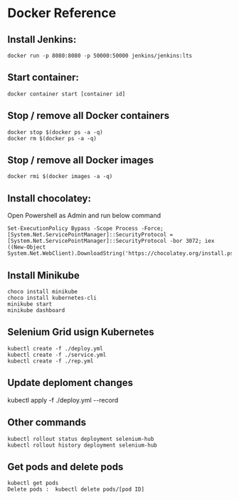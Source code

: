 # Docker Reference

## Install Jenkins:
```docker
docker run -p 8080:8080 -p 50000:50000 jenkins/jenkins:lts
```
## Start container:
```docker
docker container start [container id]
```
## Stop / remove all Docker containers
```docker
docker stop $(docker ps -a -q)
docker rm $(docker ps -a -q)
```
## Stop / remove all Docker images
```docker
docker rmi $(docker images -a -q)
```
## Install chocolatey:
Open Powershell as Admin and run below command
```shell
Set-ExecutionPolicy Bypass -Scope Process -Force; [System.Net.ServicePointManager]::SecurityProtocol = [System.Net.ServicePointManager]::SecurityProtocol -bor 3072; iex ((New-Object System.Net.WebClient).DownloadString('https://chocolatey.org/install.ps1'))
```
## Install Minikube
```docker
choco install minikube
choco install kubernetes-cli
minikube start
minikube dashboard
```
## Selenium Grid usign Kubernetes

```docker
kubectl create -f ./deploy.yml
kubectl create -f ./service.yml
kubectl create -f ./rep.yml
```
## Update deploment changes

kubectl apply -f ./deploy.yml --record
## Other commands
```docker
kubectl rollout status deployment selenium-hub
kubectl rollout history deployment selenium-hub
```
## Get pods and delete pods
```docker
kubectl get pods
Delete pods :  kubectl delete pods/[pod ID]
```
